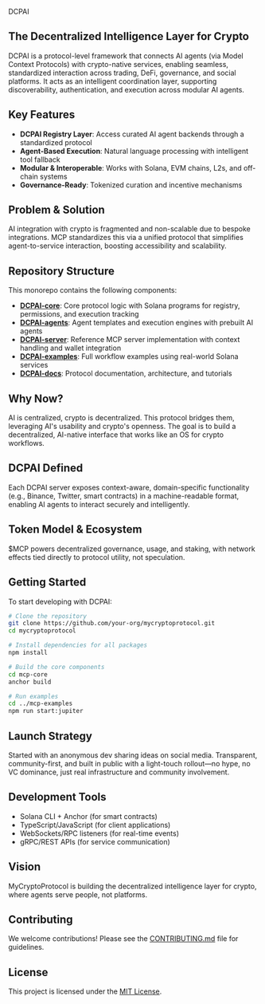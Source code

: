 DCPAI

## The Decentralized Intelligence Layer for Crypto

DCPAI is a protocol-level framework that connects AI agents (via Model Context Protocols) with crypto-native services, enabling seamless, standardized interaction across trading, DeFi, governance, and social platforms. It acts as an intelligent coordination layer, supporting discoverability, authentication, and execution across modular AI agents.

## Key Features

- **DCPAI Registry Layer**: Access curated AI agent backends through a standardized protocol
- **Agent-Based Execution**: Natural language processing with intelligent tool fallback
- **Modular & Interoperable**: Works with Solana, EVM chains, L2s, and off-chain systems
- **Governance-Ready**: Tokenized curation and incentive mechanisms

## Problem & Solution

AI integration with crypto is fragmented and non-scalable due to bespoke integrations. MCP standardizes this via a unified protocol that simplifies agent-to-service interaction, boosting accessibility and scalability.

## Repository Structure

This monorepo contains the following components:

- [**DCPAI-core**](./DCPAI-core/): Core protocol logic with Solana programs for registry, permissions, and execution tracking
- [**DCPAI-agents**](./DCPAI-agents/): Agent templates and execution engines with prebuilt AI agents
- [**DCPAI-server**](./DCPAI-server/): Reference MCP server implementation with context handling and wallet integration
- [**DCPAI-examples**](./DCPAI-examples/): Full workflow examples using real-world Solana services
- [**DCPAI-docs**](./DCPAI-docs/): Protocol documentation, architecture, and tutorials

## Why Now?

AI is centralized, crypto is decentralized. This protocol bridges them, leveraging AI's usability and crypto's openness. The goal is to build a decentralized, AI-native interface that works like an OS for crypto workflows.

## DCPAI Defined

Each DCPAI server exposes context-aware, domain-specific functionality (e.g., Binance, Twitter, smart contracts) in a machine-readable format, enabling AI agents to interact securely and intelligently.

## Token Model & Ecosystem

$MCP powers decentralized governance, usage, and staking, with network effects tied directly to protocol utility, not speculation.

## Getting Started

To start developing with DCPAI:

```bash
# Clone the repository
git clone https://github.com/your-org/mycryptoprotocol.git
cd mycryptoprotocol

# Install dependencies for all packages
npm install

# Build the core components
cd mcp-core
anchor build

# Run examples
cd ../mcp-examples
npm run start:jupiter
```

## Launch Strategy

Started with an anonymous dev sharing ideas on social media. Transparent, community-first, and built in public with a light-touch rollout—no hype, no VC dominance, just real infrastructure and community involvement.

## Development Tools

- Solana CLI + Anchor (for smart contracts)
- TypeScript/JavaScript (for client applications)
- WebSockets/RPC listeners (for real-time events)
- gRPC/REST APIs (for service communication)

## Vision

MyCryptoProtocol is building the decentralized intelligence layer for crypto, where agents serve people, not platforms.

## Contributing

We welcome contributions! Please see the [CONTRIBUTING.md](./CONTRIBUTING.md) file for guidelines.

## License

This project is licensed under the [MIT License](./LICENSE).
